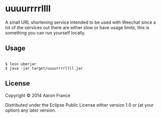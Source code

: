 # uuuurrrrllll

A small URL shortening service intended to be used with Weechat since
a lot of the services out there are either slow or have usage limits,
this is something you can run yourself locally.

## Usage

```shell

$ lein uberjar
$ java -jar target/uuuurrrrllll.jar
```

## License

Copyright © 2014 Aaron France

Distributed under the Eclipse Public License either version 1.0 or (at
your option) any later version.
